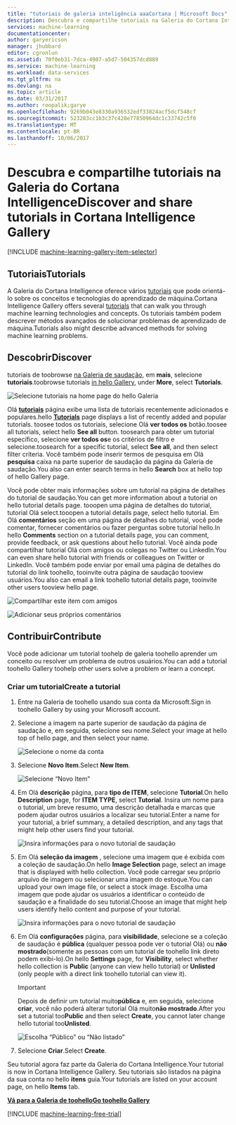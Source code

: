 ```yaml
---
title: "tutoriais de galeria inteligência aaaCortana | Microsoft Docs"
description: Descubra e compartilhe tutoriais na Galeria do Cortana Intelligence.
services: machine-learning
documentationcenter: 
author: garyericson
manager: jhubbard
editor: cgronlun
ms.assetid: 70f0eb31-7dca-4907-a5d7-504357dcd889
ms.service: machine-learning
ms.workload: data-services
ms.tgt_pltfrm: na
ms.devlang: na
ms.topic: article
ms.date: 03/31/2017
ms.author: roopalik;garye
ms.openlocfilehash: 9269b043e8330a936532edf33824acf5dcf548cf
ms.sourcegitcommit: 523283cc1b3c37c428e77850964dc1c33742c5f0
ms.translationtype: MT
ms.contentlocale: pt-BR
ms.lasthandoff: 10/06/2017
---
```

# <a name="discover-and-share-tutorials-in-cortana-intelligence-gallery"></a><span data-ttu-id="404b0-103">Descubra e compartilhe tutoriais na Galeria do Cortana Intelligence</span><span class="sxs-lookup"><span data-stu-id="404b0-103">Discover and share tutorials in Cortana Intelligence Gallery</span></span>
[!INCLUDE [machine-learning-gallery-item-selector](../../includes/machine-learning-gallery-item-selector.md)]

## <a name="tutorials"></a><span data-ttu-id="404b0-104">Tutoriais</span><span class="sxs-lookup"><span data-stu-id="404b0-104">Tutorials</span></span>
<span data-ttu-id="404b0-105">A Galeria do Cortana Intelligence oferece vários [tutoriais](https://gallery.cortanaintelligence.com/tutorials) que pode orientá-lo sobre os conceitos e tecnologias do aprendizado de máquina.</span><span class="sxs-lookup"><span data-stu-id="404b0-105">Cortana Intelligence Gallery offers several [tutorials](https://gallery.cortanaintelligence.com/tutorials) that can walk you through machine learning technologies and concepts.</span></span> <span data-ttu-id="404b0-106">Os tutoriais também podem descrever métodos avançados de solucionar problemas de aprendizado de máquina.</span><span class="sxs-lookup"><span data-stu-id="404b0-106">Tutorials also might describe advanced methods for solving machine learning problems.</span></span>

## <a name="discover"></a><span data-ttu-id="404b0-107">Descobrir</span><span class="sxs-lookup"><span data-stu-id="404b0-107">Discover</span></span>
<span data-ttu-id="404b0-108">tutoriais de toobrowse [na Galeria de saudação](http://gallery.cortanaintelligence.com), em **mais**, selecione **tutoriais**.</span><span class="sxs-lookup"><span data-stu-id="404b0-108">toobrowse tutorials [in hello Gallery](http://gallery.cortanaintelligence.com), under **More**, select **Tutorials**.</span></span>

![Selecione tutoriais na home page do hello Galeria](media/machine-learning-gallery-tutorials/select-tutorials-in-gallery.png)

<span data-ttu-id="404b0-110">Olá  **[tutoriais](https://gallery.cortanaintelligence.com/tutorials)**  página exibe uma lista de tutoriais recentemente adicionados e populares.</span><span class="sxs-lookup"><span data-stu-id="404b0-110">hello **[Tutorials](https://gallery.cortanaintelligence.com/tutorials)** page displays a list of recently added and popular tutorials.</span></span> <span data-ttu-id="404b0-111">toosee todos os tutoriais, selecione Olá **ver todos os** botão.</span><span class="sxs-lookup"><span data-stu-id="404b0-111">toosee all tutorials, select hello **See all** button.</span></span> <span data-ttu-id="404b0-112">toosearch para obter um tutorial específico, selecione **ver todos os**e os critérios de filtro e selecione.</span><span class="sxs-lookup"><span data-stu-id="404b0-112">toosearch for a specific tutorial, select **See all**, and then select filter criteria.</span></span> <span data-ttu-id="404b0-113">Você também pode inserir termos de pesquisa em Olá **pesquisa** caixa na parte superior de saudação da página da Galeria de saudação.</span><span class="sxs-lookup"><span data-stu-id="404b0-113">You also can enter search terms in hello **Search** box at hello top of hello Gallery page.</span></span>

<span data-ttu-id="404b0-114">Você pode obter mais informações sobre um tutorial na página de detalhes do tutorial de saudação.</span><span class="sxs-lookup"><span data-stu-id="404b0-114">You can get more information about a tutorial on hello tutorial details page.</span></span> <span data-ttu-id="404b0-115">tooopen uma página de detalhes do tutorial, tutorial Olá select.</span><span class="sxs-lookup"><span data-stu-id="404b0-115">tooopen a tutorial details page, select hello tutorial.</span></span> <span data-ttu-id="404b0-116">Em Olá **comentários** seção em uma página de detalhes do tutorial, você pode comentar, fornecer comentários ou fazer perguntas sobre tutorial hello.</span><span class="sxs-lookup"><span data-stu-id="404b0-116">In hello **Comments** section on a tutorial details page, you can comment, provide feedback, or ask questions about hello tutorial.</span></span> <span data-ttu-id="404b0-117">Você ainda pode compartilhar tutorial Olá com amigos ou colegas no Twitter ou LinkedIn.</span><span class="sxs-lookup"><span data-stu-id="404b0-117">You can even share hello tutorial with friends or colleagues on Twitter or LinkedIn.</span></span> <span data-ttu-id="404b0-118">Você também pode enviar por email uma página de detalhes do tutorial do link toohello, tooinvite outra página de saudação tooview usuários.</span><span class="sxs-lookup"><span data-stu-id="404b0-118">You also can email a link toohello tutorial details page, tooinvite other users tooview hello page.</span></span>

![Compartilhar este item com amigos](media/machine-learning-gallery-how-to-use-contribute-publish/share-links.png)

![Adicionar seus próprios comentários](media/machine-learning-gallery-how-to-use-contribute-publish/comments.png)

## <a name="contribute"></a><span data-ttu-id="404b0-121">Contribuir</span><span class="sxs-lookup"><span data-stu-id="404b0-121">Contribute</span></span>
<span data-ttu-id="404b0-122">Você pode adicionar um tutorial toohelp de galeria toohello aprender um conceito ou resolver um problema de outros usuários.</span><span class="sxs-lookup"><span data-stu-id="404b0-122">You can add a tutorial toohello Gallery toohelp other users solve a problem or learn a concept.</span></span>

### <a name="create-a-tutorial"></a><span data-ttu-id="404b0-123">Criar um tutorial</span><span class="sxs-lookup"><span data-stu-id="404b0-123">Create a tutorial</span></span>

1. <span data-ttu-id="404b0-124">Entre na Galeria de toohello usando sua conta da Microsoft.</span><span class="sxs-lookup"><span data-stu-id="404b0-124">Sign in toohello Gallery by using your Microsoft account.</span></span>

2. <span data-ttu-id="404b0-125">Selecione a imagem na parte superior de saudação da página de saudação e, em seguida, selecione seu nome.</span><span class="sxs-lookup"><span data-stu-id="404b0-125">Select your image at hello top of hello page, and then select your name.</span></span>
  
    ![Selecione o nome da conta](media/machine-learning-gallery-tutorials/click-account-name.png)

3. <span data-ttu-id="404b0-127">Selecione **Novo Item**.</span><span class="sxs-lookup"><span data-stu-id="404b0-127">Select **New Item**.</span></span>
  
    ![Selecione “Novo Item”](media/machine-learning-gallery-collections/click-new-item.png)

4. <span data-ttu-id="404b0-129">Em Olá **descrição** página, para **tipo de ITEM**, selecione **Tutorial**.</span><span class="sxs-lookup"><span data-stu-id="404b0-129">On hello **Description** page, for **ITEM TYPE**, select **Tutorial**.</span></span> <span data-ttu-id="404b0-130">Insira um nome para o tutorial, um breve resumo, uma descrição detalhada e marcas que podem ajudar outros usuários a localizar seu tutorial.</span><span class="sxs-lookup"><span data-stu-id="404b0-130">Enter a name for your tutorial, a brief summary, a detailed description, and any tags that might help other users find your tutorial.</span></span>
  
    ![Insira informações para o novo tutorial de saudação](media/machine-learning-gallery-tutorials/create-tutorial-page-1.png)
5. <span data-ttu-id="404b0-132">Em Olá **seleção da imagem** , selecione uma imagem que é exibida com a coleção de saudação.</span><span class="sxs-lookup"><span data-stu-id="404b0-132">On hello **Image Selection** page, select an image that is displayed with hello collection.</span></span> <span data-ttu-id="404b0-133">Você pode carregar seu próprio arquivo de imagem ou selecionar uma imagem do estoque.</span><span class="sxs-lookup"><span data-stu-id="404b0-133">You can upload your own image file, or select a stock image.</span></span> <span data-ttu-id="404b0-134">Escolha uma imagem que pode ajudar os usuários a identificar o conteúdo de saudação e a finalidade do seu tutorial.</span><span class="sxs-lookup"><span data-stu-id="404b0-134">Choose an image that might help users identify hello content and purpose of your tutorial.</span></span>
  
    ![Insira informações para o novo tutorial de saudação](media/machine-learning-gallery-tutorials/create-tutorial-page-2.png)

6. <span data-ttu-id="404b0-136">Em Olá **configurações** página, para **visibilidade**, selecione se a coleção de saudação é **pública** (qualquer pessoa pode ver o tutorial Olá) ou **não mostrado**(somente as pessoas com um tutorial de toohello link direto podem exibi-lo).</span><span class="sxs-lookup"><span data-stu-id="404b0-136">On hello **Settings** page, for **Visibility**, select whether hello collection is **Public** (anyone can view hello tutorial) or **Unlisted** (only people with a direct link toohello tutorial can view it).</span></span>
  
    > [!IMPORTANT]
    > <span data-ttu-id="404b0-137">Depois de definir um tutorial muito**pública** e, em seguida, selecione **criar**, você não poderá alterar tutorial Olá muito**não mostrado**.</span><span class="sxs-lookup"><span data-stu-id="404b0-137">After you set a tutorial too**Public** and then select **Create**, you cannot later change hello tutorial too**Unlisted**.</span></span>
    > 
    > 
  
    ![Escolha “Público” ou “Não listado”](media/machine-learning-gallery-tutorials/create-tutorial-page-3.png)

7. <span data-ttu-id="404b0-139">Selecione **Criar**.</span><span class="sxs-lookup"><span data-stu-id="404b0-139">Select **Create**.</span></span>

<span data-ttu-id="404b0-140">Seu tutorial agora faz parte da Galeria do Cortana Intelligence.</span><span class="sxs-lookup"><span data-stu-id="404b0-140">Your tutorial is now in Cortana Intelligence Gallery.</span></span> <span data-ttu-id="404b0-141">Seu tutoriais são listados na página da sua conta no hello **itens** guia.</span><span class="sxs-lookup"><span data-stu-id="404b0-141">Your tutorials are listed on your account page, on hello **Items** tab.</span></span>

<span data-ttu-id="404b0-142">**[Vá para a Galeria de toohello](http://gallery.cortanaintelligence.com)**</span><span class="sxs-lookup"><span data-stu-id="404b0-142">**[Go toohello Gallery](http://gallery.cortanaintelligence.com)**</span></span>

[!INCLUDE [machine-learning-free-trial](../../includes/machine-learning-free-trial.md)]

